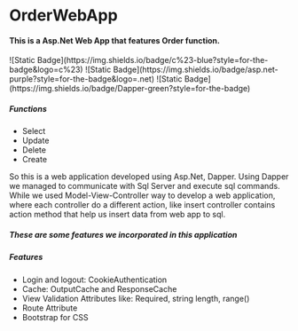 # OrderWebApp
 <h4>This is a Asp.Net Web App that features Order function.</h4>
![Static Badge](https://img.shields.io/badge/c%23-blue?style=for-the-badge&logo=c%23)
![Static Badge](https://img.shields.io/badge/asp.net-purple?style=for-the-badge&logo=.net)
![Static Badge](https://img.shields.io/badge/Dapper-green?style=for-the-badge)


 <h5>Functions</h5>
 <ul>
  <li>Select</li>
  <li>Update</li>
  <li>Delete</li>
  <li>Create</li>
 </ul>

 <p>So this is a web application developed using Asp.Net, Dapper. Using Dapper we managed to communicate with Sql Server and execute sql commands. While we used Model-View-Controller way to develop a web application, where each controller do a different action, like insert controller contains action method that help us insert data from web app to sql.</p>


<h5>These are some features we incorporated in this application</h5>
<h5>Features</h5>
 <ul>
  <li>Login and logout: CookieAuthentication</li>
  <li>Cache: OutputCache and ResponseCache</li>
  <li>View Validation Attributes like: Required, string length, range()</li>
  <li>Route Attribute</li>
  <li>Bootstrap for CSS</li>
 </ul>
